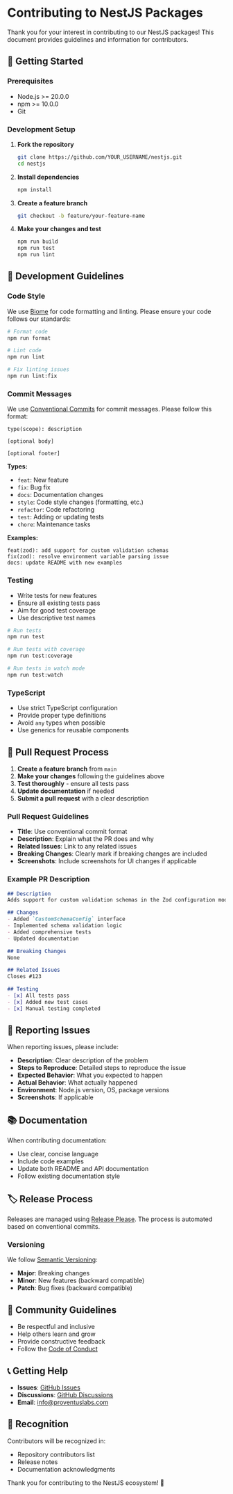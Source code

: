 # Contributing to NestJS Packages

Thank you for your interest in contributing to our NestJS packages! This document provides guidelines and information for contributors.

## 🚀 Getting Started

### Prerequisites

- Node.js >= 20.0.0
- npm >= 10.0.0
- Git

### Development Setup

1. **Fork the repository**
   ```bash
   git clone https://github.com/YOUR_USERNAME/nestjs.git
   cd nestjs
   ```

2. **Install dependencies**
   ```bash
   npm install
   ```

3. **Create a feature branch**
   ```bash
   git checkout -b feature/your-feature-name
   ```

4. **Make your changes and test**
   ```bash
   npm run build
   npm run test
   npm run lint
   ```

## 📝 Development Guidelines

### Code Style

We use [Biome](https://biomejs.dev/) for code formatting and linting. Please ensure your code follows our standards:

```bash
# Format code
npm run format

# Lint code
npm run lint

# Fix linting issues
npm run lint:fix
```

### Commit Messages

We use [Conventional Commits](https://www.conventionalcommits.org/) for commit messages. Please follow this format:

```
type(scope): description

[optional body]

[optional footer]
```

**Types:**
- `feat`: New feature
- `fix`: Bug fix
- `docs`: Documentation changes
- `style`: Code style changes (formatting, etc.)
- `refactor`: Code refactoring
- `test`: Adding or updating tests
- `chore`: Maintenance tasks

**Examples:**
```
feat(zod): add support for custom validation schemas
fix(zod): resolve environment variable parsing issue
docs: update README with new examples
```

### Testing

- Write tests for new features
- Ensure all existing tests pass
- Aim for good test coverage
- Use descriptive test names

```bash
# Run tests
npm run test

# Run tests with coverage
npm run test:coverage

# Run tests in watch mode
npm run test:watch
```

### TypeScript

- Use strict TypeScript configuration
- Provide proper type definitions
- Avoid `any` types when possible
- Use generics for reusable components

## 🔄 Pull Request Process

1. **Create a feature branch** from `main`
2. **Make your changes** following the guidelines above
3. **Test thoroughly** - ensure all tests pass
4. **Update documentation** if needed
5. **Submit a pull request** with a clear description

### Pull Request Guidelines

- **Title**: Use conventional commit format
- **Description**: Explain what the PR does and why
- **Related Issues**: Link to any related issues
- **Breaking Changes**: Clearly mark if breaking changes are included
- **Screenshots**: Include screenshots for UI changes if applicable

### Example PR Description

```markdown
## Description
Adds support for custom validation schemas in the Zod configuration module.

## Changes
- Added `CustomSchemaConfig` interface
- Implemented schema validation logic
- Added comprehensive tests
- Updated documentation

## Breaking Changes
None

## Related Issues
Closes #123

## Testing
- [x] All tests pass
- [x] Added new test cases
- [x] Manual testing completed
```

## 🐛 Reporting Issues

When reporting issues, please include:

- **Description**: Clear description of the problem
- **Steps to Reproduce**: Detailed steps to reproduce the issue
- **Expected Behavior**: What you expected to happen
- **Actual Behavior**: What actually happened
- **Environment**: Node.js version, OS, package versions
- **Screenshots**: If applicable

## 📚 Documentation

When contributing documentation:

- Use clear, concise language
- Include code examples
- Update both README and API documentation
- Follow existing documentation style

## 🏷️ Release Process

Releases are managed using [Release Please](https://github.com/googleapis/release-please-action). The process is automated based on conventional commits.

### Versioning

We follow [Semantic Versioning](https://semver.org/):

- **Major**: Breaking changes
- **Minor**: New features (backward compatible)
- **Patch**: Bug fixes (backward compatible)

## 🤝 Community Guidelines

- Be respectful and inclusive
- Help others learn and grow
- Provide constructive feedback
- Follow the [Code of Conduct](./CODE_OF_CONDUCT.md)

## 📞 Getting Help

- **Issues**: [GitHub Issues](https://github.com/proventuslabs/nestjs/issues)
- **Discussions**: [GitHub Discussions](https://github.com/proventuslabs/nestjs/discussions)
- **Email**: info@proventuslabs.com

## 🙏 Recognition

Contributors will be recognized in:
- Repository contributors list
- Release notes
- Documentation acknowledgments

Thank you for contributing to the NestJS ecosystem! 🎉 
